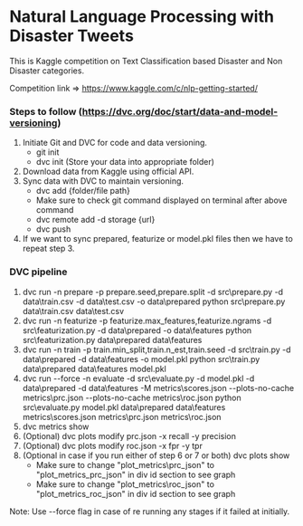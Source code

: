 # Natural Language Processing with Disaster Tweets
This is Kaggle competition on Text Classification based Disaster and Non Disaster categories.

Competition link => https://www.kaggle.com/c/nlp-getting-started/

### Steps to follow (https://dvc.org/doc/start/data-and-model-versioning)
1. Initiate Git and DVC for code and data versioning.
    - git init
    - dvc init (Store your data into appropriate folder)
2. Download data from Kaggle using official API.
3. Sync data with DVC to maintain versioning.
    - dvc add {folder/file path}
    - Make sure to check git command displayed on terminal after above command 
    - dvc remote add -d storage {url}
    - dvc push
4. If we want to sync prepared, featurize or model.pkl files then we have to repeat step 3.


### DVC pipeline
1. dvc run -n prepare -p prepare.seed,prepare.split -d src\prepare.py -d data\train.csv -d data\test.csv -o data\prepared python src\prepare.py data\train.csv data\test.csv
2. dvc run -n featurize -p featurize.max_features,featurize.ngrams -d src\featurization.py -d data\prepared -o data\features python src\featurization.py data\prepared data\features
3. dvc run -n train -p train.min_split,train.n_est,train.seed -d src\train.py -d data\prepared -d data\features -o model.pkl python src\train.py data\prepared data\features model.pkl
4. dvc run --force -n evaluate -d src\evaluate.py -d model.pkl -d data\prepared -d data\features -M metrics\scores.json --plots-no-cache metrics\prc.json --plots-no-cache metrics\roc.json python src\evaluate.py model.pkl data\prepared data\features metrics\scores.json metrics\prc.json metrics\roc.json
5. dvc metrics show
6. (Optional) dvc plots modify prc.json -x recall -y precision
7. (Optional) dvc plots modify roc.json -x fpr -y tpr
8. (Optional in case if you run either of step 6 or 7 or both) dvc plots show
    - Make sure to change "plot_metrics\prc_json" to "plot_metrics_prc_json" in div id section to see graph
    - Make sure to change "plot_metrics\roc_json" to "plot_metrics_roc_json" in div id section to see graph

Note: Use --force flag in case of re running any stages if it failed at initially.